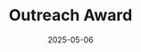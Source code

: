 ---
title: "Outreach Award"
date: 2025-05-06
awarder: "General Robotics, Automation, Sensing, and Perception (GRASP) Lab, University of Pennsylvania"
description: "Awarded to the Robotics PhD student helping with the most K-12 outreach activities that year."
type: "service"
---